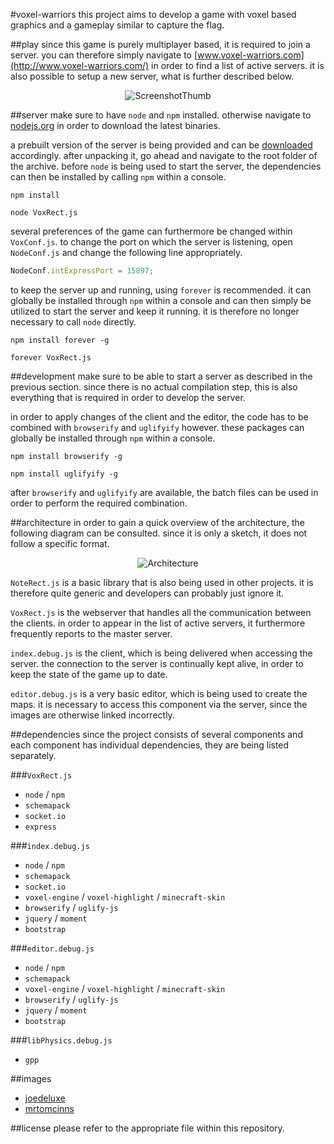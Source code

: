 #voxel-warriors
this project aims to develop a game with voxel based graphics and a gameplay similar to capture the flag.

##play
since this game is purely multiplayer based, it is required to join a server. you can therefore simply navigate to [www.voxel-warriors.com](http://www.voxel-warriors.com/) in order to find a list of active servers. it is also possible to setup a new server, what is further described below.

<p align="center"><img src="http://content.coderect.com/VoxRect/Website/ScreenshotThumb.png" alt="ScreenshotThumb"></p>

##server
make sure to have `node` and `npm` installed. otherwise navigate to [nodejs.org](https://nodejs.org/) in order to download the latest binaries.

a prebuilt version of the server is being provided and can be [downloaded](http://content.coderect.com/VoxRect/Website/VoxRect.zip) accordingly. after unpacking it, go ahead and navigate to the root folder of the archive. before `node` is being used to start the server, the dependencies can then be installed by calling `npm` within a console.

```
npm install
```

```
node VoxRect.js
```

several preferences of the game can furthermore be changed within `VoxConf.js`. to change the port on which the server is listening, open `NodeConf.js` and change the following line appropriately.

```javascript
NodeConf.intExpressPort = 15897;
```

to keep the server up and running, using `forever` is recommended. it can globally be installed through `npm` within a console and can then simply be utilized to start the server and keep it running. it is therefore no longer necessary to call `node` directly.

```
npm install forever -g
```

```
forever VoxRect.js
```

##development
make sure to be able to start a server as described in the previous section. since there is no actual compilation step, this is also everything that is required in order to develop the server.

in order to apply changes of the client and the editor, the code has to be combined with `browserify` and `uglifyify` however. these packages can globally be installed through `npm` within a console.

```
npm install browserify -g
```

```
npm install uglifyify -g
```

after `browserify` and `uglifyify` are available, the batch files can be used in order to perform the required combination.

##architecture
in order to gain a quick overview of the architecture, the following diagram can be consulted. since it is only a sketch, it does not follow a specific format.

<p align="center"><img src="http://content.coderect.com/VoxRect/Website/Architecture.png" alt="Architecture"></p>

`NoteRect.js` is a basic library that is also being used in other projects. it is therefore quite generic and developers can probably just ignore it.

`VoxRect.js` is the webserver that handles all the communication between the clients. in order to appear in the list of active servers, it furthermore frequently reports to the master server.

`index.debug.js` is the client, which is being delivered when accessing the server. the connection to the server is continually kept alive, in order to keep the state of the game up to date.

`editor.debug.js` is a very basic editor, which is being used to create the maps. it is necessary to access this component via the server, since the images are otherwise linked incorrectly.

##dependencies
since the project consists of several components and each component has individual dependencies, they are being listed separately.

###`VoxRect.js`
* `node` / `npm`
* `schemapack`
* `socket.io`
* `express`

###`index.debug.js`
* `node` / `npm`
* `schemapack`
* `socket.io`
* `voxel-engine` / `voxel-highlight` / `minecraft-skin`
* `browserify` / `uglify-js`
* `jquery` / `moment`
* `bootstrap`

###`editor.debug.js`
* `node` / `npm`
* `schemapack`
* `voxel-engine` / `voxel-highlight` / `minecraft-skin`
* `browserify` / `uglify-js`
* `jquery` / `moment`
* `bootstrap`

###`libPhysics.debug.js`
* `gpp`

##images
* [joedeluxe](http://www.minecraftforum.net/forums/mapping-and-modding/resource-packs/1244027-64x-1-7-2-traditional-beauty/)
* [mrtomcinns](http://www.minecraftskins.com/skin/3371575/slime-warrior/)

##license
please refer to the appropriate file within this repository.